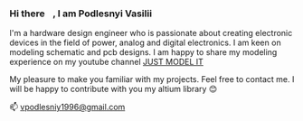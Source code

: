 ### Hi there <img src="https://github.com/VasiliyPodlesniy/PhotoForRepositories/blob/master/hiy.gif" width="10px">, I am Podlesnyi Vasilii 

I'm a hardware design engineer who is passionate about creating electronic devices in the field of power, analog and digital electronics. I am keen on modeling schematic and pcb designs. I am happy to share my modeling experience on my youtube channel [JUST MODEL IT](https://www.youtube.com/channel/UCoNTV8hdYqtWGnWhq0Xz1Yw)   

My pleasure to make you familiar with my projects. Feel free to contact me. I will be happy to contribute with you my altium library 😊

📫 vpodlesniy1996@gmail.com

